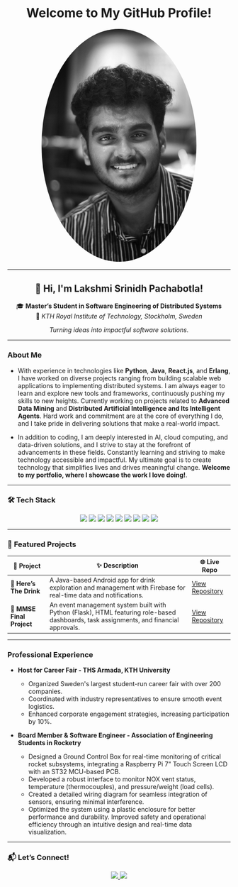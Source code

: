 <!-- Welcome Banner -->
<h1 align="center"> Welcome to My GitHub Profile! </h1>
<p align="center">
  <img src="https://raw.githubusercontent.com/lakshmisrinidhp/assets/main/IMG_5048.JPG" alt="Lakshmi Srinidh Pachabotla" width="350" style="border-radius: 50%;">
</p>

---

<h2 align="center"> 👋 Hi, I'm <strong>Lakshmi Srinidh Pachabotla</strong>!</h2>

<p align="center">
🎓 <strong>Master’s Student in Software Engineering of Distributed Systems</strong>  
<br>📍 <em>KTH Royal Institute of Technology, Stockholm, Sweden</em>  
</p>

<p align="center">
   <em>Turning ideas into impactful software solutions.</em>  
</p>

---

###  **About Me**

- With experience in technologies like **Python**, **Java**, **React.js**, and **Erlang**, I have worked on diverse projects ranging from building scalable web applications to implementing distributed systems. I am always eager to learn and explore new tools and frameworks, continuously pushing my skills to new heights. Currently working on projects related to **Advanced Data Mining** and **Distributed Artificial Intelligence and Its Intelligent Agents**. Hard work and commitment are at the core of everything I do, and I take pride in delivering solutions that make a real-world impact.

- In addition to coding, I am deeply interested in AI, cloud computing, and data-driven solutions, and I strive to stay at the forefront of advancements in these fields. Constantly learning and striving to make technology accessible and impactful. My ultimate goal is to create technology that simplifies lives and drives meaningful change. **Welcome to my portfolio, where I showcase the work I love doing!**.
 


---

### 🛠️ **Tech Stack**

<p align="center">
  <img src="https://img.shields.io/badge/Python-3776AB?style=for-the-badge&logo=python&logoColor=white">
  <img src="https://img.shields.io/badge/Java-007396?style=for-the-badge&logo=java&logoColor=white">
  <img src="https://img.shields.io/badge/Android-3DDC84?style=for-the-badge&logo=android&logoColor=white">
  <img src="https://img.shields.io/badge/HTML-E34F26?style=for-the-badge&logo=html5&logoColor=white">
  <img src="https://img.shields.io/badge/CSS-1572B6?style=for-the-badge&logo=css3&logoColor=white">
  <img src="https://img.shields.io/badge/React-61DAFB?style=for-the-badge&logo=react&logoColor=black">
  <img src="https://img.shields.io/badge/MySQL-4479A1?style=for-the-badge&logo=mysql&logoColor=white">
  <img src="https://img.shields.io/badge/AWS-232F3E?style=for-the-badge&logo=amazon-aws&logoColor=white">
  <img src="https://img.shields.io/badge/Docker-2496ED?style=for-the-badge&logo=docker&logoColor=white">
</p>

---

### 🚀 **Featured Projects**

| 🚀 **Project**                     | ✨ **Description**                                                                                     | 🌐 **Live Repo**                             |
|------------------------------------|-------------------------------------------------------------------------------------------------------|---------------------------------------------|
| 🍹 **Here’s The Drink**            | A Java-based Android app for drink exploration and management with Firebase for real-time data and notifications. | [View Repository](https://github.com/lakshmisrinidhp/HeresTheDrink) |
| 🎵 **MMSE Final Project**          | An event management system built with Python (Flask), HTML featuring role-based dashboards, task assignments, and financial approvals.      | [View Repository](https://github.com/lakshmisrinidhp/MMSE_FINAL_PROJECT) |

---

###  **Professional Experience**

- **Host for Career Fair - THS Armada, KTH University**    
  - Organized Sweden's largest student-run career fair with over 200 companies.
  - Coordinated with industry representatives to ensure smooth event logistics.
  - Enhanced corporate engagement strategies, increasing participation by 10%.

- **Board Member & Software Engineer - Association of Engineering Students in Rocketry**
  - Designed a Ground Control Box for real-time monitoring of critical rocket subsystems, integrating a Raspberry Pi 7" Touch Screen LCD with an ST32 MCU-based PCB.
  - Developed a robust interface to monitor NOX vent status, temperature (thermocouples), and pressure/weight (load cells).
  - Created a detailed wiring diagram for seamless integration of sensors, ensuring minimal interference.
  - Optimized the system using a plastic enclosure for better performance and durability. Improved safety and operational efficiency through an intuitive design and real-time data visualization.



---

### 📬 **Let’s Connect!**

<p align="center">
  <a href="https://www.linkedin.com/in/lakshmisrinidhpachabotla/">
    <img src="https://img.shields.io/badge/LinkedIn-0077B5?style=for-the-badge&logo=linkedin&logoColor=white">
  </a>
  <a href="mailto:lakshmisrinidhpachabotla@gmail.com">
    <img src="https://img.shields.io/badge/Email-D14836?style=for-the-badge&logo=gmail&logoColor=white">
  </a>
</p>
